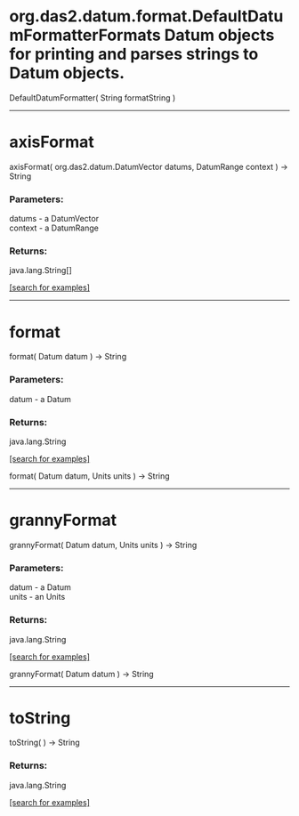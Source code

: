 # org.das2.datum.format.DefaultDatumFormatterFormats Datum objects for printing and parses strings to Datum objects.
DefaultDatumFormatter( String formatString )


***
<a name="axisFormat"></a>
# axisFormat
axisFormat( org.das2.datum.DatumVector datums, DatumRange context ) &rarr; String



### Parameters:
datums - a DatumVector
<br>context - a DatumRange

### Returns:
java.lang.String[]


<a href="https://github.com/autoplot/dev/search?q=axisFormat&unscoped_q=axisFormat">[search for examples]</a>

***
<a name="format"></a>
# format
format( Datum datum ) &rarr; String



### Parameters:
datum - a Datum

### Returns:
java.lang.String


<a href="https://github.com/autoplot/dev/search?q=format&unscoped_q=format">[search for examples]</a>

format( Datum datum, Units units ) &rarr; String<br>
***
<a name="grannyFormat"></a>
# grannyFormat
grannyFormat( Datum datum, Units units ) &rarr; String



### Parameters:
datum - a Datum
<br>units - an Units

### Returns:
java.lang.String


<a href="https://github.com/autoplot/dev/search?q=grannyFormat&unscoped_q=grannyFormat">[search for examples]</a>

grannyFormat( Datum datum ) &rarr; String<br>
***
<a name="toString"></a>
# toString
toString(  ) &rarr; String



### Returns:
java.lang.String


<a href="https://github.com/autoplot/dev/search?q=toString&unscoped_q=toString">[search for examples]</a>

